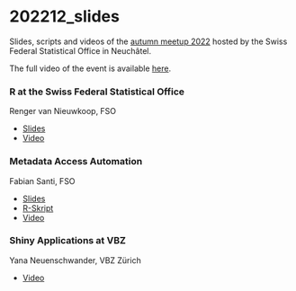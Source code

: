 # 202212_slides

Slides, scripts and videos of the [autumn meetup 2022](https://www.meetup.com/adminR/events/288608888/) hosted by the Swiss Federal Statistical Office in Neuchâtel.

The full video of the event is available [here]().


### R at the Swiss Federal Statistical Office

Renger van Nieuwkoop, FSO

- [Slides]()
- [Video]()


### Metadata Access Automation

Fabian Santi, FSO

- [Slides]()
- [R-Skript]()
- [Video]()

### Shiny Applications at VBZ


Yana Neuenschwander, VBZ Zürich

- [Video]()
